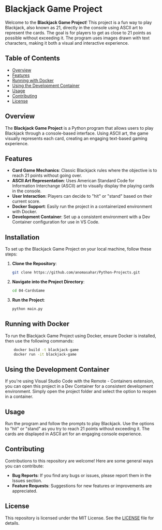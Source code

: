 # Blackjack Game Project

Welcome to the **Blackjack Game Project**! This project is a fun way to play Blackjack, also known as 21, directly in the console using ASCII art to represent the cards. The goal is for players to get as close to 21 points as possible without exceeding it. The program uses images drawn with text characters, making it both a visual and interactive experience.

## Table of Contents
- [Overview](#overview)
- [Features](#features)
- [Running with Docker](#running-with-docker)
- [Using the Development Container](#using-the-development-container)
- [Usage](#usage)
- [Contributing](#contributing)
- [License](#license)

## Overview
The **Blackjack Game Project** is a Python program that allows users to play Blackjack through a console-based interface. Using ASCII art, the game visually represents each card, creating an engaging text-based gaming experience.

## Features
- **Card Game Mechanics**: Classic Blackjack rules where the objective is to reach 21 points without going over.
- **ASCII Art Representation**: Uses American Standard Code for Information Interchange (ASCII) art to visually display the playing cards in the console.
- **User Interaction**: Players can decide to "hit" or "stand" based on their current score.
- **Docker Support**: Easily run the project in a containerized environment with Docker.
- **Development Container**: Set up a consistent environment with a Dev Container configuration for use in VS Code.

## Installation
To set up the Blackjack Game Project on your local machine, follow these steps:
1. **Clone the Repository**:
   
    ```bash
    git clone https://github.com/anomasahar/Python-Projects.git
    ```

2. **Navigate into the Project Directory**:

    ```bash
    cd 04-CardsGame
    ```

3. **Run the Project**:
    
    ```bash
    python main.py
    ```

## Running with Docker
To run the Blackjack Game Project using Docker, ensure Docker is installed, then use the following commands:
```bash
    docker build -t blackjack-game
    docker run -it blackjack-game
```

## Using the Development Container
If you're using Visual Studio Code with the Remote - Containers extension, you can open this project in a Dev Container for a consistent development environment. Simply open the project folder and select the option to reopen in a container.


## Usage
Run the program and follow the prompts to play Blackjack. Use the options to "hit" or "stand" as you try to reach 21 points without exceeding it. The cards are displayed in ASCII art for an engaging console experience.


## Contributing
Contributions to this repository are welcome! Here are some general ways you can contribute:

- **Bug Reports**: If you find any bugs or issues, please report them in the Issues section.
- **Feature Requests**: Suggestions for new features or improvements are appreciated.

## License
This repository is licensed under the MIT License. See the [LICENSE](LICENSE) file for details.